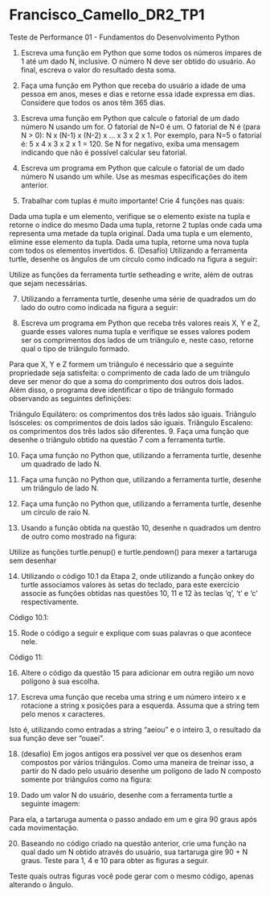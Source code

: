 # Francisco_Camello_DR2_TP1
Teste de Performance 01 - Fundamentos do Desenvolvimento Python

1. Escreva uma função em Python que some todos os números ímpares de 1 até um dado N, inclusive. O número N deve ser obtido do usuário. Ao final, escreva o valor do resultado desta soma.

2. Faça uma função em Python que receba do usuário a idade de uma pessoa em anos, meses e dias e retorne essa idade expressa em dias. Considere que todos os anos têm 365 dias.

3. Escreva uma função em Python que calcule o fatorial de um dado número N usando um for. O fatorial de N=0 é um. O fatorial de N é (para N > 0): N x (N-1) x (N-2) x … x 3 x 2 x 1. Por exemplo, para N=5 o fatorial é: 5 x 4 x 3 x 2 x 1 = 120. Se N for negativo, exiba uma mensagem indicando que não é possível calcular seu fatorial.

4. Escreva um programa em Python que calcule o fatorial de um dado número N usando um while. Use as mesmas especificações do item anterior.

5. Trabalhar com tuplas é muito importante! Crie 4 funções nas quais:

Dada uma tupla e um elemento, verifique se o elemento existe na tupla e retorne o indice do mesmo
Dada uma tupla, retorne 2 tuplas onde cada uma representa uma metade da tupla original.
Dada uma tupla e um elemento, elimine esse elemento da tupla.
Dada uma tupla, retorne uma nova tupla com todos os elementos invertidos.
6. (Desafío) Utilizando a ferramenta turtle, desenhe os ângulos de um círculo como indicado na figura a seguir:

Utilize as funções da ferramenta turtle setheading e write, além de outras que sejam necessárias.

7. Utilizando a ferramenta turtle, desenhe uma série de quadrados um do lado do outro como indicada na figura a seguir:

8. Escreva um programa em Python que receba três valores reais X, Y e Z, guarde esses valores numa tupla e verifique se esses valores podem ser os comprimentos dos lados de um triângulo e, neste caso, retorne qual o tipo de triângulo formado.

Para que X, Y e Z formem um triângulo é necessário que a seguinte propriedade seja satisfeita: o comprimento de cada lado de um triângulo deve ser menor do que a soma do comprimento dos outros dois lados. Além disso, o programa deve identificar o tipo de triângulo formado observando as seguintes definições:

Triângulo Equilátero: os comprimentos dos três lados são iguais.
Triângulo Isósceles: os comprimentos de dois lados são iguais.
Triângulo Escaleno: os comprimentos dos três lados são diferentes.
 9. Faça uma função que desenhe o triângulo obtido na questão 7 com a ferramenta turtle.

10. Faça uma função no Python que, utilizando a ferramenta turtle, desenhe um quadrado de lado N.

11. Faça uma função no Python que, utilizando a ferramenta turtle, desenhe um triângulo de lado N.

12. Faça uma função no Python que, utilizando a ferramenta turtle, desenhe um círculo de raio N.

13. Usando a função obtida na questão 10, desenhe n quadrados um dentro de outro como mostrado na figura:


Utilize as funções turtle.penup() e turtle.pendown() para mexer a tartaruga sem desenhar

14. Utilizando o código 10.1 da Etapa 2, onde utilizando a função onkey do turtle associamos valores às setas do teclado, para este exercício associe as funções obtidas nas questões 10, 11 e 12 às teclas ‘q’, ‘t’ e ‘c’ respectivamente.

Código 10.1:

15. Rode o código a seguir e explique com suas palavras o que acontece nele.

Código 11:

16. Altere o código da questão 15 para adicionar em outra região um novo polígono à sua escolha.

 17. Escreva uma função que receba uma string e um número inteiro x e rotacione a string x posições para a esquerda. Assuma que a string tem pelo menos x caracteres.

Isto é, utilizando como entradas a string “aeiou” e o inteiro 3, o resultado da sua função deve ser “ouaei”.

18. (desafio) Em jogos antigos era possível ver que os desenhos eram compostos por vários triângulos. Como uma maneira de treinar isso, a partir do N dado pelo usuário desenhe um polígono de lado N composto somente por triângulos como na figura:

19. Dado um valor N do usuário, desenhe com a ferramenta turtle a seguinte imagem:

Para ela, a tartaruga aumenta o passo andado em um e gira 90 graus após cada movimentação.

20. Baseando no código criado na questão anterior, crie uma função na qual dado um N obtido através do usuário, sua tartaruga gire 90 + N graus. Teste para 1, 4 e 10 para obter as figuras a seguir.

Teste quais outras figuras você pode gerar com o mesmo código, apenas alterando o ângulo.